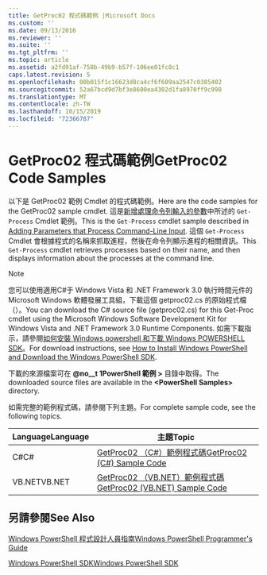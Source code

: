 ```yaml
---
title: GetProc02 程式碼範例 |Microsoft Docs
ms.custom: ''
ms.date: 09/13/2016
ms.reviewer: ''
ms.suite: ''
ms.tgt_pltfrm: ''
ms.topic: article
ms.assetid: a2fd91af-758b-49b9-b57f-106ee01fc8c1
caps.latest.revision: 5
ms.openlocfilehash: 00b015f1c16623d8ca4cf6f609aa2547c0385402
ms.sourcegitcommit: 52a67bcd9d7bf3e8600ea4302d1fa8970ff9c998
ms.translationtype: MT
ms.contentlocale: zh-TW
ms.lasthandoff: 10/15/2019
ms.locfileid: "72366787"
---
```

# <a name="getproc02-code-samples"></a><span data-ttu-id="f7487-102">GetProc02 程式碼範例</span><span class="sxs-lookup"><span data-stu-id="f7487-102">GetProc02 Code Samples</span></span>

<span data-ttu-id="f7487-103">以下是 GetProc02 範例 Cmdlet 的程式碼範例。</span><span class="sxs-lookup"><span data-stu-id="f7487-103">Here are the code samples for the GetProc02 sample cmdlet.</span></span> <span data-ttu-id="f7487-104">這是[新增處理命令列輸入的參數](../cmdlet/adding-parameters-that-process-command-line-input.md)中所述的 `Get-Process` Cmdlet 範例。</span><span class="sxs-lookup"><span data-stu-id="f7487-104">This is the `Get-Process` cmdlet sample described in [Adding Parameters that Process Command-Line Input](../cmdlet/adding-parameters-that-process-command-line-input.md).</span></span> <span data-ttu-id="f7487-105">這個 `Get-Process` Cmdlet 會根據程式的名稱來抓取進程，然後在命令列顯示進程的相關資訊。</span><span class="sxs-lookup"><span data-stu-id="f7487-105">This `Get-Process` cmdlet retrieves processes based on their name, and then displays information about the processes at the command line.</span></span>

> [!NOTE]
> <span data-ttu-id="f7487-106">您可以使用適用C#于 Windows Vista 和 .NET Framework 3.0 執行時間元件的 Microsoft Windows 軟體發展工具組，下載這個 getproc02.cs 的原始程式檔（）。</span><span class="sxs-lookup"><span data-stu-id="f7487-106">You can download the C# source file (getproc02.cs) for this Get-Proc cmdlet using the Microsoft Windows Software Development Kit for Windows Vista and .NET Framework 3.0 Runtime Components.</span></span> <span data-ttu-id="f7487-107">如需下載指示，請參閱[如何安裝 Windows powershell 和下載 Windows POWERSHELL SDK](/powershell/developer/installing-the-windows-powershell-sdk)。</span><span class="sxs-lookup"><span data-stu-id="f7487-107">For download instructions, see [How to Install Windows PowerShell and Download the Windows PowerShell SDK](/powershell/developer/installing-the-windows-powershell-sdk).</span></span>
>
> <span data-ttu-id="f7487-108">下載的來源檔案可在 **@no__t 1PowerShell 範例 >** 目錄中取得。</span><span class="sxs-lookup"><span data-stu-id="f7487-108">The downloaded source files are available in the **\<PowerShell Samples>** directory.</span></span>

<span data-ttu-id="f7487-109">如需完整的範例程式碼，請參閱下列主題。</span><span class="sxs-lookup"><span data-stu-id="f7487-109">For complete sample code, see the following topics.</span></span>

|<span data-ttu-id="f7487-110">Language</span><span class="sxs-lookup"><span data-stu-id="f7487-110">Language</span></span>|<span data-ttu-id="f7487-111">主題</span><span class="sxs-lookup"><span data-stu-id="f7487-111">Topic</span></span>|
|--------------|-----------|
|<span data-ttu-id="f7487-112">C#</span><span class="sxs-lookup"><span data-stu-id="f7487-112">C#</span></span>|[<span data-ttu-id="f7487-113">GetProc02 （C#）範例程式碼</span><span class="sxs-lookup"><span data-stu-id="f7487-113">GetProc02 (C#) Sample Code</span></span>](./getproc02-csharp-sample-code.md)|
|<span data-ttu-id="f7487-114">VB.NET</span><span class="sxs-lookup"><span data-stu-id="f7487-114">VB.NET</span></span>|[<span data-ttu-id="f7487-115">GetProc02 （VB.NET）範例程式碼</span><span class="sxs-lookup"><span data-stu-id="f7487-115">GetProc02 (VB.NET) Sample Code</span></span>](./getproc02-vb-net-sample-code.md)|

## <a name="see-also"></a><span data-ttu-id="f7487-116">另請參閱</span><span class="sxs-lookup"><span data-stu-id="f7487-116">See Also</span></span>

[<span data-ttu-id="f7487-117">Windows PowerShell 程式設計人員指南</span><span class="sxs-lookup"><span data-stu-id="f7487-117">Windows PowerShell Programmer's Guide</span></span>](./windows-powershell-programmer-s-guide.md)

[<span data-ttu-id="f7487-118">Windows PowerShell SDK</span><span class="sxs-lookup"><span data-stu-id="f7487-118">Windows PowerShell SDK</span></span>](../windows-powershell-reference.md)
